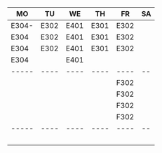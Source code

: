 |MO   |TU  |WE  |TH  |FR  |SA|
|-----|----|----|----|----|--|
|E304-|E302|E401|E301|E302|  |
|E304 |E302|E401|E301|E302|  |
|E304 |E302|E401|E301|E302|  |
|E304 |    |E401|    |    |  |
|-----|----|----|----|----|--|
|     |    |    |    |F302|  |
|     |    |    |    |F302|  |
|     |    |    |    |F302|  |
|     |    |    |    |F302|  |
|-----|----|----|----|----|--|
|     |    |    |    |    |  |
|     |    |    |    |    |  |
|     |    |    |    |    |  |
|     |    |    |    |    |  |
